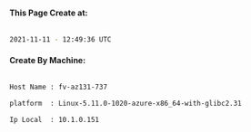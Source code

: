 
   
#### This Page Create at:

```bash

2021-11-11 - 12:49:36 UTC

```

#### Create By Machine:

```bash

Host Name : fv-az131-737

platform  : Linux-5.11.0-1020-azure-x86_64-with-glibc2.31

Ip Local  : 10.1.0.151

```

